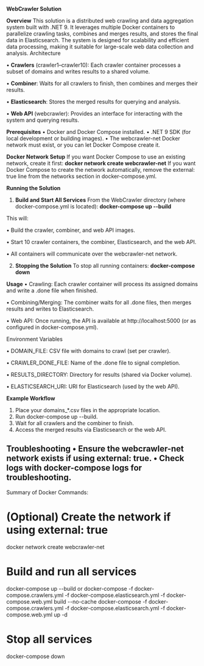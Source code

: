 **WebCrawler Solution**

**Overview**
This solution is a distributed web crawling and data aggregation system built with .NET 9. It leverages multiple Docker containers to parallelize crawling tasks, combines and merges results, and stores the final data in Elasticsearch. The system is designed for scalability and efficient data processing, making it suitable for large-scale web data collection and analysis.
Architecture

•	**Crawlers** (crawler1–crawler10): Each crawler container processes a subset of domains and writes results to a shared volume.

•	**Combiner**: Waits for all crawlers to finish, then combines and merges their results.

•	**Elasticsearch**: Stores the merged results for querying and analysis.

•	**Web API** (webcrawler): Provides an interface for interacting with the system and querying results.


**Prerequisites**
•	Docker and Docker Compose installed.
•	.NET 9 SDK (for local development or building images).
•	The webcrawler-net Docker network must exist, or you can let Docker Compose create it.

**Docker Network Setup**
If you want Docker Compose to use an existing network, create it first: **docker network create webcrawler-net**
If you want Docker Compose to create the network automatically, remove the external: true line from the networks section in docker-compose.yml.

**Running the Solution**

1.	**Build and Start All Services**
From the WebCrawler directory (where docker-compose.yml is located):    **docker-compose up --build**

This will:

•	Build the crawler, combiner, and web API images.

•	Start 10 crawler containers, the combiner, Elasticsearch, and the web API.

•	All containers will communicate over the webcrawler-net network.

2.	**Stopping the Solution**
To stop all running containers:    **docker-compose down**

**Usage**
•	Crawling: Each crawler container will process its assigned domains and write a .done file when finished.

•	Combining/Merging: The combiner waits for all .done files, then merges results and writes to Elasticsearch.

•	Web API: Once running, the API is available at http://localhost:5000 (or as configured in docker-compose.yml).

Environment Variables

•	DOMAIN_FILE: CSV file with domains to crawl (set per crawler).

•	CRAWLER_DONE_FILE: Name of the .done file to signal completion.

•	RESULTS_DIRECTORY: Directory for results (shared via Docker volume).

•	ELASTICSEARCH_URI: URI for Elasticsearch (used by the web API).

**Example Workflow**

1.	Place your domains_*.csv files in the appropriate location.
2.	Run docker-compose up --build.
3.	Wait for all crawlers and the combiner to finish.
4.	Access the merged results via Elasticsearch or the web API.


**Troubleshooting**
•	Ensure the webcrawler-net network exists if using external: true.
•	Check logs with docker-compose logs for troubleshooting.
---
Summary of Docker Commands:
# (Optional) Create the network if using external: true
docker network create webcrawler-net

# Build and run all services
docker-compose up --build
or
docker-compose -f docker-compose.crawlers.yml -f docker-compose.elasticsearch.yml -f docker-compose.web.yml build --no-cache
docker-compose -f docker-compose.crawlers.yml -f docker-compose.elasticsearch.yml -f docker-compose.web.yml up -d

# Stop all services
docker-compose down




